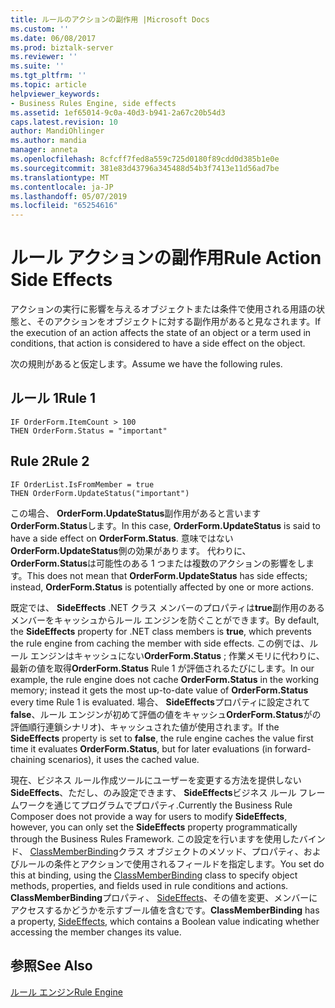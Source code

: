 ```yaml
---
title: ルールのアクションの副作用 |Microsoft Docs
ms.custom: ''
ms.date: 06/08/2017
ms.prod: biztalk-server
ms.reviewer: ''
ms.suite: ''
ms.tgt_pltfrm: ''
ms.topic: article
helpviewer_keywords:
- Business Rules Engine, side effects
ms.assetid: 1ef65014-9c0a-40d3-b941-2a67c20b54d3
caps.latest.revision: 10
author: MandiOhlinger
ms.author: mandia
manager: anneta
ms.openlocfilehash: 8cfcff7fed8a559c725d0180f89cdd0d385b1e0e
ms.sourcegitcommit: 381e83d43796a345488d54b3f7413e11d56ad7be
ms.translationtype: MT
ms.contentlocale: ja-JP
ms.lasthandoff: 05/07/2019
ms.locfileid: "65254616"
---
```

# <a name="rule-action-side-effects"></a><span data-ttu-id="f379d-102">ルール アクションの副作用</span><span class="sxs-lookup"><span data-stu-id="f379d-102">Rule Action Side Effects</span></span>
<span data-ttu-id="f379d-103">アクションの実行に影響を与えるオブジェクトまたは条件で使用される用語の状態と、そのアクションをオブジェクトに対する副作用があると見なされます。</span><span class="sxs-lookup"><span data-stu-id="f379d-103">If the execution of an action affects the state of an object or a term used in conditions, that action is considered to have a side effect on the object.</span></span>  
  
 <span data-ttu-id="f379d-104">次の規則があると仮定します。</span><span class="sxs-lookup"><span data-stu-id="f379d-104">Assume we have the following rules.</span></span>  
  
## <a name="rule-1"></a><span data-ttu-id="f379d-105">ルール 1</span><span class="sxs-lookup"><span data-stu-id="f379d-105">Rule 1</span></span>  
  
```  
IF OrderForm.ItemCount > 100   
THEN OrderForm.Status = "important"  
```  
  
## <a name="rule-2"></a><span data-ttu-id="f379d-106">Rule 2</span><span class="sxs-lookup"><span data-stu-id="f379d-106">Rule 2</span></span>  
  
```  
IF OrderList.IsFromMember = true   
THEN OrderForm.UpdateStatus("important")  
```  
  
 <span data-ttu-id="f379d-107">この場合、 **OrderForm.UpdateStatus**副作用があると言います**OrderForm.Status**します。</span><span class="sxs-lookup"><span data-stu-id="f379d-107">In this case, **OrderForm.UpdateStatus** is said to have a side effect on **OrderForm.Status**.</span></span> <span data-ttu-id="f379d-108">意味ではない**OrderForm.UpdateStatus**側の効果があります。 代わりに、 **OrderForm.Status**は可能性のある 1 つまたは複数のアクションの影響をします。</span><span class="sxs-lookup"><span data-stu-id="f379d-108">This does not mean that **OrderForm.UpdateStatus** has side effects; instead, **OrderForm.Status** is potentially affected by one or more actions.</span></span>  
  
 <span data-ttu-id="f379d-109">既定では、 **SideEffects** .NET クラス メンバーのプロパティは**true**副作用のあるメンバーをキャッシュからルール エンジンを防ぐことができます。</span><span class="sxs-lookup"><span data-stu-id="f379d-109">By default, the **SideEffects** property for .NET class members is **true**, which prevents the rule engine from caching the member with side effects.</span></span> <span data-ttu-id="f379d-110">この例では、ルール エンジンはキャッシュにない**OrderForm.Status** ; 作業メモリに代わりに、最新の値を取得**OrderForm.Status** Rule 1 が評価されるたびにします。</span><span class="sxs-lookup"><span data-stu-id="f379d-110">In our example, the rule engine does not cache **OrderForm.Status** in the working memory; instead it gets the most up-to-date value of **OrderForm.Status** every time Rule 1 is evaluated.</span></span> <span data-ttu-id="f379d-111">場合、 **SideEffects**プロパティに設定されて**false**、ルール エンジンが初めて評価の値をキャッシュ**OrderForm.Status**がの評価順行連鎖シナリオ)、キャッシュされた値が使用されます。</span><span class="sxs-lookup"><span data-stu-id="f379d-111">If the **SideEffects** property is set to **false**, the rule engine caches the value first time it evaluates **OrderForm.Status**, but for later evaluations (in forward-chaining scenarios), it uses the cached value.</span></span>  
  
 <span data-ttu-id="f379d-112">現在、ビジネス ルール作成ツールにユーザーを変更する方法を提供しない**SideEffects**、ただし、のみ設定できます、 **SideEffects**ビジネス ルール フレームワークを通じてプログラムでプロパティ.</span><span class="sxs-lookup"><span data-stu-id="f379d-112">Currently the Business Rule Composer does not provide a way for users to modify **SideEffects**, however, you can only set the **SideEffects** property programmatically through the Business Rules Framework.</span></span> <span data-ttu-id="f379d-113">この設定を行いますを使用したバインド、 [ClassMemberBinding](https://msdn.microsoft.com/library/microsoft.ruleengine.classmemberbinding.aspx)クラス オブジェクトのメソッド、プロパティ、およびルールの条件とアクションで使用されるフィールドを指定します。</span><span class="sxs-lookup"><span data-stu-id="f379d-113">You set do this at binding, using the [ClassMemberBinding](https://msdn.microsoft.com/library/microsoft.ruleengine.classmemberbinding.aspx) class to specify object methods, properties, and fields used in rule conditions and actions.</span></span> <span data-ttu-id="f379d-114">**ClassMemberBinding**プロパティ、 [SideEffects](https://msdn.microsoft.com/library/microsoft.ruleengine.classmemberbinding.sideeffects.aspx#P:Microsoft.RuleEngine.ClassMemberBinding.SideEffects)、その値を変更、メンバーにアクセスするかどうかを示すブール値を含むです。</span><span class="sxs-lookup"><span data-stu-id="f379d-114">**ClassMemberBinding** has a property, [SideEffects](https://msdn.microsoft.com/library/microsoft.ruleengine.classmemberbinding.sideeffects.aspx#P:Microsoft.RuleEngine.ClassMemberBinding.SideEffects), which contains a Boolean value indicating whether accessing the member changes its value.</span></span>  
  
## <a name="see-also"></a><span data-ttu-id="f379d-115">参照</span><span class="sxs-lookup"><span data-stu-id="f379d-115">See Also</span></span>  
 [<span data-ttu-id="f379d-116">ルール エンジン</span><span class="sxs-lookup"><span data-stu-id="f379d-116">Rule Engine</span></span>](../core/rule-engine.md)